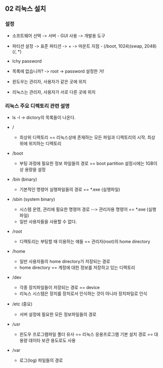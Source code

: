 ## 02 리눅스 설치

### 설정
- 소프트웨어 선택 -> 서버 - GUI 사용 -> 개발용 도구
- 파티션 설정 -> 표준 파티션 -> + -> 마운트 지점 - (/boot, 1024)(swap, 2048)(/, *)
- lchy password
- 목록에 없습니까? -> root -> password 설정한 거!

- 윈도우는 관리자, 사용자가 같은 곳에 위치
- 리눅스는 관리자, 사용자가 서로 다른 곳에 위치

### 리눅스 주요 디렉토리 관련 설명
- ls -l -> dictory의 목록들이 나온다.
- / 
    - 최상위 디렉토리 ==  리눅스상에 존재하는 모든 파일과 디렉토리의 시작. 최상위에 위치하는 디렉토리
- /boot 
    - 부팅 과정에 필요한 정보 파일들의 경로 == boot partition 설정시에는 1GB이상 용량을 설정

- /bin (binary)
    - 기본적인 명령어 실행파일들의 경로 == *.exe (실행파일)
- /sbin (system binary)
    - 시스템 운영, 관리에 필요한 명령어 경로 --> 관리자용 명령어 == *.exe (실행파일)
    - 일반 사용자들을 사용할 수 없다.

- /root
    - 디렉토리는 부팅할 때 이용하는 얘들 == 관리자(root)의 home directory
- /home
    -  일반 사용자들의 home directory가 저장되는 경로
    - home directory == 계정에 대한 정보를 저장하고 있는 디렉토리

- /dev
    - 각종 장치파일들이 저장되는 경로 == device
    - 리눅스 시스템은 장치를 장치로서 인식하는 것이 아니라 장치파일로 인식
- /etc (중요)
    - 서버 설정에 필요한 모든 정보파일들의 경로
- /usr
    - 윈도우 프로그램파일 폴더 유사 == 리눅스 응용프로그램 기본 설치 경로 == 대용량 데이타 보관 용도로도 사용
- /var 
    - 로그(log) 파일들의 경로
